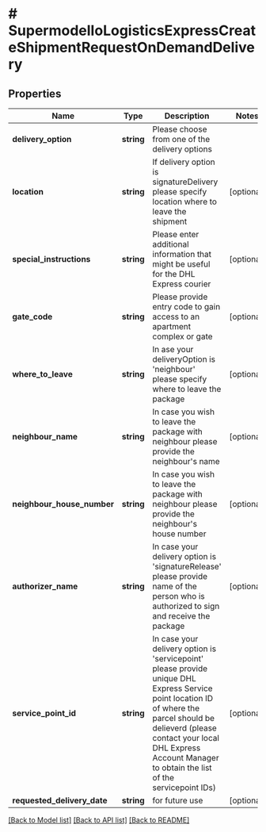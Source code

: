 # # SupermodelIoLogisticsExpressCreateShipmentRequestOnDemandDelivery

## Properties

Name | Type | Description | Notes
------------ | ------------- | ------------- | -------------
**delivery_option** | **string** | Please choose from one of the delivery options |
**location** | **string** | If delivery option is signatureDelivery please specify location where to leave the shipment | [optional]
**special_instructions** | **string** | Please enter additional information that might be useful for the DHL Express courier | [optional]
**gate_code** | **string** | Please provide entry code to gain access to an apartment complex or gate | [optional]
**where_to_leave** | **string** | In ase your deliveryOption is &#39;neighbour&#39; please specify where to leave the package | [optional]
**neighbour_name** | **string** | In case you wish to leave the package with neighbour please provide the neighbour&#39;s name | [optional]
**neighbour_house_number** | **string** | In case you wish to leave the package with neighbour please provide the neighbour&#39;s house number | [optional]
**authorizer_name** | **string** | In case your delivery option is &#39;signatureRelease&#39; please provide name of the person who is authorized to sign and receive the package | [optional]
**service_point_id** | **string** | In case your delivery option is &#39;servicepoint&#39; please provide unique DHL Express Service point location ID of where the parcel should be delieverd (please contact your local DHL Express Account Manager to obtain the list of the servicepoint IDs) | [optional]
**requested_delivery_date** | **string** | for future use | [optional]

[[Back to Model list]](../../README.md#models) [[Back to API list]](../../README.md#endpoints) [[Back to README]](../../README.md)
